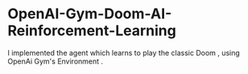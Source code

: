 # OpenAI-Gym-Doom-AI-Reinforcement-Learning
I implemented the agent which learns to play the classic Doom , using OpenAi Gym's Environment .
